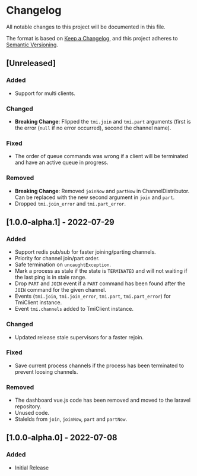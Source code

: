 # Changelog
All notable changes to this project will be documented in this file.

The format is based on [Keep a Changelog](https://keepachangelog.com/en/1.0.0/),
and this project adheres to [Semantic Versioning](https://semver.org/spec/v2.0.0.html).

## [Unreleased]
### Added
- Support for multi clients.

### Changed
- **Breaking Change**: Flipped the `tmi.join` and `tmi.part` arguments (first is the error (`null` if no error occurred), second the channel name).

### Fixed
- The order of queue commands was wrong if a client will be terminated and have an active queue in progress.

### Removed
- **Breaking Change**: Removed `joinNow` and `partNow` in ChannelDistributor. Can be replaced with the new second argument in `join` and `part`.
- Dropped `tmi.join_error` and `tmi.part_error`.

## [1.0.0-alpha.1] - 2022-07-29
### Added
- Support redis pub/sub for faster joining/parting channels.
- Priority for channel join/part order.
- Safe termination on `uncaughtException`.
- Mark a process as stale if the state is `TERMINATED` and will not waiting if the last ping is in stale range.
- Drop `PART` and `JOIN` event if a `PART` command has been found after the `JOIN` command for the given channel.
- Events (`tmi.join`, `tmi.join_error`, `tmi.part`, `tmi.part_error`) for TmiClient instance.
- Event `tmi.channels` added to TmiClient instance.

### Changed
- Updated release stale supervisors for a faster rejoin.

### Fixed
- Save current process channels if the process has been terminated to prevent loosing channels.

### Removed
- The dashboard vue.js code has been removed and moved to the laravel repository.
- Unused code.
- StaleIds from `join`, `joinNow`, `part` and `partNow`.

## [1.0.0-alpha.0] - 2022-07-08
### Added
- Initial Release